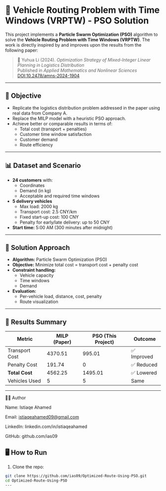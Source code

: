 # 🚚 Vehicle Routing Problem with Time Windows (VRPTW) - PSO Solution

This project implements a **Particle Swarm Optimization (PSO)** algorithm to solve the **Vehicle Routing Problem with Time Windows (VRPTW)**. The work is directly inspired by and improves upon the results from the following paper:

> 📖 Yuhua Li (2024). *Optimization Strategy of Mixed-Integer Linear Planning in Logistics Distribution*  
> Published in *Applied Mathematics and Nonlinear Sciences*  
> [DOI:10.2478/amns-2024-1904](https://doi.org/10.2478/amns-2024-1904)

---

## 🎯 Objective

- Replicate the logistics distribution problem addressed in the paper using real data from Company A.
- Replace the MILP model with a heuristic PSO approach.
- Achieve better or comparable results in terms of:
  - Total cost (transport + penalties)
  - Customer time window satisfaction
  - Customer demand
  - Route efficiency

---

## 📊 Dataset and Scenario

- **24 customers** with:
  - Coordinates
  - Demand (in kg)
  - Acceptable and required time windows
- **5 delivery vehicles**
  - Max load: 2000 kg
  - Transport cost: 2.5 CNY/km
  - Fixed start-up cost: 100 CNY
  - Penalty for early/late delivery: up to 50 CNY
- **Start time:** 5:00 AM (300 minutes after midnight)

---

## 🧠 Solution Approach

- **Algorithm:** Particle Swarm Optimization (PSO)
- **Objective:** Minimize total cost = transport cost + penalty cost
- **Constraint handling:**
  - Vehicle capacity
  - Time windows
  - Demand
- **Evaluation:**
  - Per-vehicle load, distance, cost, penalty
  - Route visualization

---

## 🧾 Results Summary

| Metric             | MILP (Paper) | PSO (This Project) | Outcome       |
|--------------------|--------------|--------------------|---------------|
| Transport Cost     | 4370.51      | 995.01             | ✅ Improved   |
| Penalty Cost       | 191.74       | 0                  | ✅ Reduced    |
| **Total Cost**     | 4562.25      | 1495.01            | ✅ Lowered    |
| Vehicles Used      | 5            | 5                  | Same          |


---

👨‍💻 Author

Name: Istiaqe Ahamed

Email: istiaqeahamed09@gmail.com

LinkedIn: linkedin.com/in/istiaqeahamed

GitHub: github.com/ias09

## 🖥️ How to Run

1. Clone the repo:

```bash
git clone https://github.com/ias09/Optimized-Route-Using-PSO.git
cd Optimized-Route-Using-PSO
---

